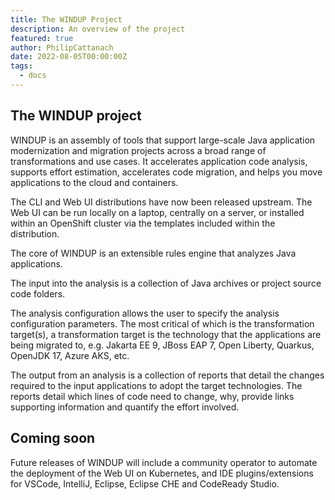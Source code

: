 ```yaml
---
title: The WINDUP Project
description: An overview of the project
featured: true
author: PhilipCattanach
date: 2022-08-05T00:00:00Z
tags:
  - docs
---
```

## The WINDUP project

WINDUP is an assembly of tools that support large-scale Java application modernization and migration projects across a broad range of transformations and use cases. It accelerates application code analysis, supports effort estimation, accelerates code migration, and helps you move applications to the cloud and containers.

The CLI and Web UI distributions have now been released upstream. 
The Web UI can be run locally on a laptop, centrally on a server, or installed within an OpenShift cluster via the templates included within the distribution.  

The core of WINDUP is an extensible rules engine that analyzes Java applications.

The input into the analysis is a collection of Java archives or project source code folders.

The analysis configuration allows the user to specify the analysis configuration parameters. The most critical of which is the transformation target(s), a transformation target is the technology that the applications are being migrated to, e.g. Jakarta EE 9, JBoss EAP 7, Open Liberty, Quarkus, OpenJDK 17,  Azure AKS, etc.   

The output from an analysis is a collection of reports that detail the changes required to the input applications to adopt the target technologies. The reports detail which lines of code need to change, why, provide links supporting information and quantify the effort involved.

## Coming soon
Future releases of WINDUP will include a community operator to automate the deployment of the Web UI on Kubernetes, and IDE plugins/extensions for VSCode, IntelliJ, Eclipse, Eclipse CHE and CodeReady Studio.


